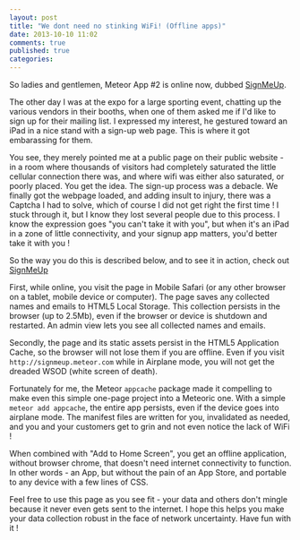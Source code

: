 ```yaml
---
layout: post
title: "We dont need no stinking WiFi! (Offline apps)"
date: 2013-10-10 11:02
comments: true
published: true
categories: 
---
```


So ladies and gentlemen, Meteor App #2 is online now, dubbed <a href="http://signmeup.meteor.com" target="_blank">SignMeUp</a>. 

The other day I was at the expo for a large sporting event, chatting up the various vendors in their booths, when one of them asked me if I'd like to sign up for their mailing list. I expressed my interest, he gestured toward an iPad in a nice stand with a sign-up web page. This is where it got embarassing for them. 

You see, they merely pointed me at a public page on their public website - in a room where thousands of visitors had completely saturated the little cellular connection there was, and where wifi was either also saturated, or poorly placed. You get the idea. The sign-up process was a debacle. We finally got the webpage loaded, and adding insult to injury, there was a Captcha I had to solve, which of course I did not get right the first time ! I stuck through it, but I know they lost several people due to this process. I know the expression goes "you can't take it with you", but when it's an iPad in a zone of little connectivity, and your signup app matters, you'd better take it with you ! 

So the way you do this is described below, and to see it in action, check out <a href="http://signmeup.meteor.com" target="_blank">SignMeUp</a>

First, while online, you visit the page in Mobile Safari (or any other browser on a tablet, mobile device or computer). The page saves any collected names and emails to HTML5 Local Storage. This collection persists in the browser (up to 2.5Mb), even if the browser or device is shutdown and restarted. An admin view lets you see all collected names and emails.

Secondly, the page and its static assets persist in the HTML5 Application Cache, so the browser will not lose them if you are offline. Even if you visit ``http://signmeup.meteor.com`` while in Airplane mode, you will not get the dreaded WSOD (white screen of death).  

Fortunately for me, the Meteor ``appcache``  package made it compelling to make even this simple one-page project into a Meteoric one. With a simple ``meteor add appcache``, the entire app persists, even if the device goes into airplane mode. The manifest files are written for you, invalidated as needed, and you and your customers get to grin and not even notice the lack of WiFi !

When combined with "Add to Home Screen", you get an offline application, without browser chrome, that doesn't need internet connectivity to function. In other words - an App, but without the pain of an App Store, and portable to any device with a few lines of CSS.

Feel free to use this page as you see fit - your data and others don't mingle because it never even gets sent to the internet. I hope this helps you make your data collection robust in the face of network uncertainty. Have fun with it !

